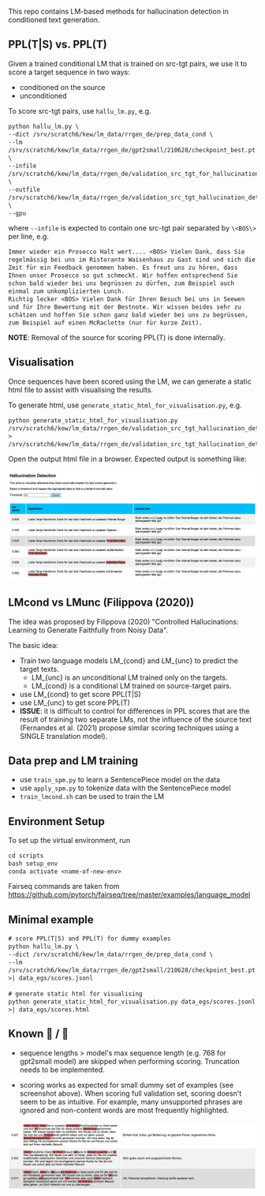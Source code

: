 
This repo contains LM-based methods for hallucination detection in
conditioned text generation.

## PPL(T|S) vs. PPL(T)

Given a trained conditional LM that is trained on src-tgt
pairs, we use it to score a target sequence in two ways:
- conditioned on the source
- unconditioned

To score src-tgt pairs, use `hallu_lm.py`, e.g.

```
python hallu_lm.py \
--dict /srv/scratch6/kew/lm_data/rrgen_de/prep_data_cond \
--lm /srv/scratch6/kew/lm_data/rrgen_de/gpt2small/210628/checkpoint_best.pt \
--infile /srv/scratch6/kew/lm_data/rrgen_de/validation_src_tgt_for_hallucination_detection_de.txt \
--outfile /srv/scratch6/kew/lm_data/rrgen_de/validation_src_tgt_hallucination_detection_de_wl.jsonl \
--gpu
```

where `--infile` is expected to contain one src-tgt pair
separated by `\<BOS\>` per line, e.g.

```
Immer wieder ein Prosecco Halt wert.... <BOS> Vielen Dank, dass Sie regelmässig bei uns im Ristorante Waisenhaus zu Gast sind und sich die Zeit für ein Feedback genommen haben. Es freut uns zu hören, dass Ihnen unser Prosecco so gut schmeckt. Wir hoffen entsprechend Sie schon bald wieder bei uns begrüssen zu dürfen, zum Beispiel auch einmal zum unkomplizierten Lunch.
Richtig lecker <BOS> Vielen Dank für Ihren Besuch bei uns in Seewen und für Ihre Bewertung mit der Bestnote. Wir wissen beides sehr zu schätzen und hoffen Sie schon ganz bald wieder bei uns zu begrüssen, zum Beispiel auf einen McRaclette (nur für kurze Zeit).
```

**NOTE**: Removal of the source for scoring PPL(T) is done internally.

## Visualisation

Once sequences have been scored using the LM, we can
generate a static html file to assist with visualising the
results.

To generate html, use
`generate_static_html_for_visualisation.py`, e.g.

```
python generate_static_html_for_visualisation.py /srv/scratch6/kew/lm_data/rrgen_de/validation_src_tgt_hallucination_detection_de_wl.jsonl > /srv/scratch6/kew/lm_data/rrgen_de/validation_src_tgt_hallucination_detection_de_wl.html
```

Open the output html file in a browser. Expected output is
something like:

![HTML display example](./imgs/html_display_dummy.png)


## LMcond vs LMunc (Filippova (2020))

The idea was proposed by Filippova (2020) "Controlled
Hallucinations: Learning to Generate Faithfully from Noisy
Data".

The basic idea:
- Train two language models LM_{cond} and LM_{unc} to predict the target
texts. 
  - LM_{unc} is an unconditional LM trained only on the targets.
  - LM_{cond} is a conditional LM trained on source-target pairs.
- use LM_{cond} to get score PPL(T|S)
- use LM_{unc} to get score PPL(T)
- **ISSUE**: it is difficult to control for differences in PPL scores
  that are the result of training two separate LMs, not the
  influence of the source text (Fernandes et al. (2021)
  propose similar scoring techniques using a SINGLE translation model).

## Data prep and LM training
- use `train_spm.py` to learn a SentencePiece model on the data
- use `apply_spm.py` to tokenize data with the SentencePiece
  model
- `train_lmcond.sh` can be used to train the LM


## Environment Setup

To set up the virtual environment, run

```
cd scripts
bash setup_env
conda activate <name-of-new-env>
```

Fairseq commands are taken from
https://github.com/pytorch/fairseq/tree/master/examples/language_model


## Minimal example

```
# score PPL(T|S) and PPL(T) for dummy examples
python hallu_lm.py \
--dict /srv/scratch6/kew/lm_data/rrgen_de/prep_data_cond \
--lm /srv/scratch6/kew/lm_data/rrgen_de/gpt2small/210628/checkpoint_best.pt >| data_egs/scores.jsonl

# generate static html for visualising
python generate_static_html_for_visualisation.py data_egs/scores.jsonl >| data_egs/scores.html
```

## Known 🐛 / 🧚

- sequence lengths > model's max sequence length (e.g. 768
  for gpt2small model) are skipped when performing scoring.
  Truncation needs to be implemented.

- scoring works as expected for small dummy set of examples
  (see screenshot above). When scoring full validation set,
  scoring doesn't seem to be as intuitive. For example, many
  unsupported phrases are ignored and non-content words are
  most frequently highlighted.

![HTML display example](./imgs/html_display_problems.png)



